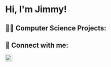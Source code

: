 <h1>Hi, I'm Jimmy! <br/>

<h2>👨‍💻 Computer Science Projects:</h2>

<h2> 🤳 Connect with me:</h2>


[<img align="left" alt="JimmyGonzalez25 | LinkedIn" width="22px" src="https://cdn.jsdelivr.net/npm/simple-icons@v3/icons/linkedin.svg" />][linkedin]


[linkedin]: https://linkedin.com/in/jimmygonzalez25/
